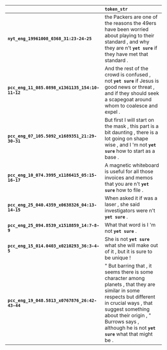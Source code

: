 |                                                 | `token_str`                                                                                                                                                                                                                                                        |
|:------------------------------------------------|:-------------------------------------------------------------------------------------------------------------------------------------------------------------------------------------------------------------------------------------------------------------------|
| **`nyt_eng_19961008_0368_31:23-24-25`**         | the Packers are one of the reasons the 49ers have been worried about playing to their standard , and why they are n't __``yet sure``__ if they have met that standard .                                                                                            |
| **`pcc_eng_11_085.0898_x1361135_154:10-11-12`** | And the rest of the crowd is confused , not __``yet sure``__ if Jesus is good news or threat , and if they should seek a scapegoat around whom to coalesce and expel .                                                                                             |
| **`pcc_eng_07_105.5092_x1689351_21:29-30-31`**  | But first I will start on the mask , this part is a bit daunting , there is a lot going on shape wise , and I 'm not __``yet sure``__ how to start as a base .                                                                                                     |
| **`pcc_eng_10_074.3995_x1186415_05:15-16-17`**  | A magnetic whiteboard is useful for all those invoices and memos that you are n't __``yet sure``__ how to file .                                                                                                                                                   |
| **`pcc_eng_25_040.4359_x0638326_04:13-14-15`**  | When asked it if was a laser , she said investigators were n't __``yet sure``__ .                                                                                                                                                                                  |
| **`pcc_eng_25_094.8539_x1518859_14:7-8-9`**     | What that word is I 'm not __``yet sure``__ .                                                                                                                                                                                                                      |
| **`pcc_eng_15_014.0403_x0210293_36:3-4-5`**     | She is not __``yet sure``__ what she will make out of it , but it is sure to be unique !                                                                                                                                                                           |
| **`pcc_eng_19_048.5813_x0767876_26:42-43-44`**  | " But barring that , it seems there is some character among planets , that they are similar in some respects but different in crucial ways , that suggest something about their origin , " Burrows says , although he is not __``yet sure``__ what that might be . |